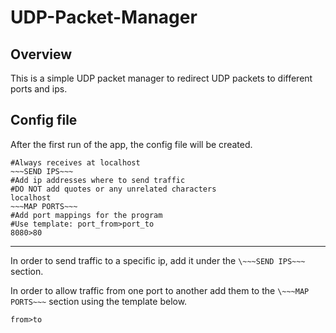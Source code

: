 # UDP-Packet-Manager


## Overview

This is a simple UDP packet manager to redirect UDP packets to different ports and ips.

## Config file


After the first run of the app, the config file will be created.

```
#Always receives at localhost
~~~SEND IPS~~~
#Add ip addresses where to send traffic
#DO NOT add quotes or any unrelated characters
localhost
~~~MAP PORTS~~~
#Add port mappings for the program
#Use template: port_from>port_to
8080>80
```
---
In order to send traffic to a specific ip, add it under the `\~~~SEND IPS~~~` section.

In order to allow traffic from one port to another add them to the `\~~~MAP PORTS~~~` section using the template below.

`from>to`

